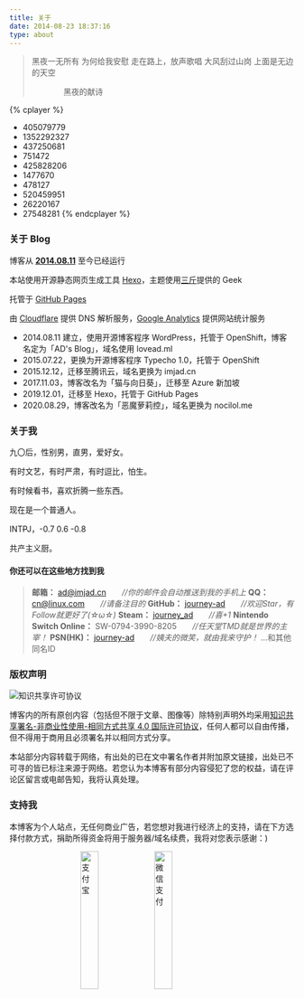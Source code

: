 ```yaml
---
title: 关于
date: 2014-08-23 18:37:16
type: about
---
```


<div class="about-avatar"></div>

> 黑夜一无所有
> 为何给我安慰
> 走在路上，放声歌唱
> 大风刮过山岗
> 上面是无边的天空
> 
> 　　　　黑夜的献诗


{% cplayer %}
- 405079779
- 1352292327
- 437250681
- 751472
- 425828206
- 1477670
- 478127
- 520459951
- 26220167
- 27548281
{% endcplayer %}
<style>
.cplayer-template {
  margin-top: 50px;
}
@media screen and (max-width: 800px) {
  .cplayer-template {
    margin-top: 0;
  }
}
</style>

### **关于 Blog**

博客从 [**2014.08.11**](https://imjad.cn/archives/none/hello-world) 至今已经运行<span id="htmer_time" style="color: #90CAF9; font-weight: bold;"></span>

本站使用开源静态网页生成工具 [Hexo](https://hexo.io/)，主题使用[三斤](https://geek.lc/)提供的 Geek

托管于 [GitHub Pages](https://pages.github.com/)

由 [Cloudflare](https://www.cloudflare.com/) 提供 DNS 解析服务，[Google Analytics](http://www.google.com/analytics/ "Google Analytics") 提供网站统计服务

- 2014.08.11 建立，使用开源博客程序 WordPress，托管于 OpenShift，博客名定为「AD's Blog」，域名使用 lovead.ml
- 2015.07.22，更换为开源博客程序 Typecho 1.0，托管于 OpenShift
- 2015.12.12，迁移至腾讯云，域名更换为 imjad.cn
- 2017.11.03，博客改名为「猫与向日葵」，迁移至 Azure 新加坡
- 2019.12.01，迁移至 Hexo，托管于 GitHub Pages
- 2020.08.29，博客改名为「恶魔萝莉控」，域名更换为 nocilol.me


### **关于我**

九〇后，性别男，直男，爱好女。

有时文艺，有时严肃，有时逗比，怕生。

有时候看书，喜欢折腾一些东西。

现在是一个普通人。

INT~~P~~J，-0.7 0.6 -0.8

共产主义厨。

#### 你还可以在这些地方找到我
> **邮箱：** [&#97;&#100;&#64;&#105;&#109;j&#97;&#100;&#46;&#99;&#110;](mailto:ad&#64;&#105;&#109;&#106;&#97;&#100;&#46;&#99;&#110;)　　*//你的邮件会自动推送到我的手机上*
> **QQ：** [&#99;&#110;&#64;&#108;i&#110;&#117;&#120;&#46;&#99;&#111;m](http://sighttp.qq.com/authd?IDKEY=5ceb947ee4f6c45cacbadb41d4eeacc06466a1c469a71d94)　　*//请备注目的*
> **GitHub：** [journey-ad](https://github.com/journey-ad)　　*//欢迎Star，有Follow就更好了(☆ω☆)*
> **Steam：** [journey_ad](https://steamcommunity.com/id/journey_ad)　　*//喜+1*
> **Nintendo Switch Online：** SW-0794-3990-8205　　*//任天堂TMD就是世界的主宰！*
> **PSN(HK)：** [journey-ad](https://psnine.com/psnid/journey-ad)　　*//姨夫的微笑，就由我来守护！*
> …和其他同名ID

### **版权声明**

![知识共享许可协议](https://img.imjad.cn/images/2016/05/21/88x31.png)

博客内的所有原创内容（包括但不限于文章、图像等）除特别声明外均采用[知识共享署名-非商业性使用-相同方式共享 4.0 国际许可协议](http://creativecommons.org/licenses/by-nc-sa/4.0/)，任何人都可以自由传播，但不得用于商用且必须署名并以相同方式分享。

本站部分内容转载于网络，有出处的已在文中署名作者并附加原文链接，出处已不可寻的皆已标注来源于网络。若您认为本博客有部分内容侵犯了您的权益，请在评论区留言或电邮告知，我将认真处理。


### **支持我**

本博客为个人站点，无任何商业广告，若您想对我进行经济上的支持，请在下方选择付款方式，捐助所得资金将用于服务器/域名续费，我将对您表示感谢：)
<p class="donate-qrcode">
<img style="width: 25%;left: 25%;margin-right: 5px;display: inline;position: relative;" src="https://cdn.jsdelivr.net/gh/journey-ad/blog-img/about/alipay.jpg" alt="支付宝" title="支付宝"><img style="width: 25%;left: 25%;display: inline;position: relative;"src="https://cdn.jsdelivr.net/gh/journey-ad/blog-img/about/wechatpay.jpg" alt="微信支付" title="微信支付">
</p>

<script>
function secondToDate(second) {
     if (!second) {
         return 0;
     }
     var time = new Array(0, 0, 0, 0, 0);
     if (second >= 365 * 24 * 3600) {
        time[0] = parseInt(second / (365 * 24 * 3600));
        second %= 365 * 24 * 3600;
    }
    if (second >= 24 * 3600) {
        time[1] = parseInt(second / (24 * 3600));
        second %= 24 * 3600;
    }
    if (second >= 3600) {
        time[2] = parseInt(second / 3600);
        second %= 3600;
    }
    if (second >= 60) {
        time[3] = parseInt(second / 60);
        second %= 60;
    }
    if (second > 0) {
        time[4] = second;
    }
    return time;
};
function setTime() {
         // 博客创建时间秒数，时间格式中，月比较特殊，是从0开始的，所以想要显示5月，得写4才行，如下
         var create_time = Math.round(new Date(Date.UTC(2014, 7, 11, 18, 37, 16)).getTime() / 1000);// 当前时间秒数,增加时区的差异
         var timestamp = Math.round((new Date().getTime() + 8 * 60 * 60 * 1000) / 1000);
         currentTime = secondToDate((timestamp - create_time));
         if (currentTime[0]==0){
         	currentTimeHtml = currentTime[1] + '天'+ currentTime[2] + '时' + currentTime[3] + '分' + currentTime[4] + '秒';
         }else{
         	currentTimeHtml = currentTime[0] + '年' + currentTime[1] + '天' + currentTime[2] + '时' + currentTime[3] + '分' + currentTime[4] + '秒';
         }
		 // 兼容pjax，当htmer_time存在时输出，否则清空计时器
		 if (document.getElementById("htmer_time")){
			 document.getElementById("htmer_time").innerHTML = currentTimeHtml;
		 }else{
		 	 clearInterval(timer);
		 }
}
var timer = setInterval(setTime, 1000);
</script>